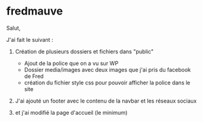 # fredmauve

Salut,

J'ai fait le suivant : 

1. Création de plusieurs dossiers et fichiers dans "public"
    - Ajout de la police que on a vu sur WP
    - Dossier media/images avec deux images que j'ai pris du facebook de Fred
    - création du fichier style css pour pouvoir afficher la police dans le site

2. J'ai ajouté un footer avec le contenu de la navbar et les réseaux sociaux
3. et j'ai modifié la page d'accueil (le minimum)
